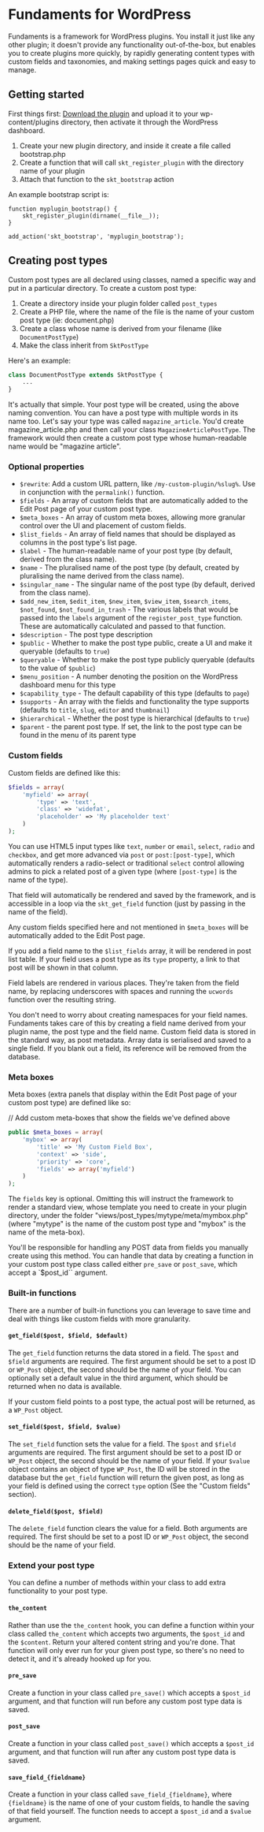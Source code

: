 # Fundaments for WordPress

Fundaments is a framework for WordPress plugins. You install it just like any other plugin; it doesn't provide any
functionality out-of-the-box, but enables you to create plugins more quickly, by rapidly generating content types with
custom fields and taxonomies, and making settings pages quick and easy to manage.

## Getting started

First things first: [Download the plugin](https://github.com/substrakt/wp-fundaments/archive/master.zip)
and upload it to your wp-content/plugins directory, then activate it through the WordPress dashboard.

1. Create your new plugin directory, and inside it create a file called bootstrap.php
2. Create a function that will call `skt_register_plugin` with the directory name of your plugin
3. Attach that function to the `skt_bootstrap` action

An example bootstrap script is:

```pip
function myplugin_bootstrap() {
	skt_register_plugin(dirname(__file__));
}

add_action('skt_bootstrap', 'myplugin_bootstrap');
```

## Creating post types

Custom post types are all declared using classes, named a specific way and put in a particular directory. To create a
custom post type:

1. Create a directory inside your plugin folder called `post_types`
2. Create a PHP file, where the name of the file is the name of your custom post type (ie: document.php)
3. Create a class whose name is derived from your filename (like `DocumentPostType`)
4. Make the class inherit from `SktPostType`

Here's an example:

```php
class DocumentPostType extends SktPostType {
	...
}
```

It's actually that simple. Your post type will be created, using the above naming convention. You can have a post type with
multiple words in its name too. Let's say your type was called `magazine_article`. You'd create magazine_article.php and then call
your class `MagazineArticlePostType`. The framework would then create a custom post type whose human-readable name would be
"magazine article".

### Optional properties

- `$rewrite`: Add a custom URL pattern, like `/my-custom-plugin/%slug%`. Use in conjunction with the `permalink()` function.
- `$fields` - An array of custom fields that are automatically added to the Edit Post page of your custom post type.
- `$meta_boxes` - An array of custom meta boxes, allowing more granular control over the UI and placement of custom fields.
- `$list_fields` - An array of field names that should be displayed as columns in the post type's list page.
- `$label` - The human-readable name of your post type (by default, derived from the class name).
- `$name` - The pluralised name of the post type (by default, created by pluralising the name derived from the class name).
- `$singular_name` - The singular name of the post type (by default, derived from the class name).
- `$add_new_item`, `$edit_item`, `$new_item`, `$view_item`, `$search_items`, `$not_found`, `$not_found_in_trash` - 
 The various labels that would be passed into the `labels` argument of the `register_post_type` function. These are automatically
 calculated and passed to that function.
- `$description` - The post type description
- `$public` - Whether to make the post type public, create a UI and make it queryable (defaults to `true`)
- `$queryable` - Whether to make the post type publicly queryable (defaults to the value of `$public`)
- `$menu_position` - A number denoting the position on the WordPress dashboard menu for this type
- `$capability_type` - The default capability of this type (defaults to `page`)
- `$supports` - An array with the fields and functionality the type supports (defaults to `title`, `slug`, `editor` and `thumbnail`)
- `$hierarchical` - Whether the post type is hierarchical (defaults to `true`)
- `$parent` - the parent post type. If set, the link to the post type can be found in the menu of its parent type

### Custom fields

Custom fields are defined like this:

```php
$fields = array(
	'myfield' => array(
		'type' => 'text',
		'class' => 'widefat',
		'placeholder' => 'My placeholder text'
	)
);
```

You can use HTML5 input types like `text`, `number` or `email`, `select`, `radio` and `checkbox`, and get more advanced via
`post` or `post:[post-type]`, which automatically renders a radio-select or traditional `select` control allowing admins to pick
a related post of a given type (where `[post-type]` is the name of the type).

That field will automatically be rendered and saved by the framework, and is accessible in a loop via the
`skt_get_field` function (just by passing in the name of the field).

Any custom fields specified here and not mentioned in `$meta_boxes` will be automatically added to the Edit Post page.

If you add a field name to the `$list_fields` array, it will be rendered in post list table. If your field uses a post type as
its `type` property, a link to that post will be shown in that column.

Field labels are rendered in various places. They're taken from the field name, by replacing underscores with spaces and running
the `ucwords` function over the resulting string.

You don't need to worry about creating namespaces for your field names. Fundaments takes care of this by creating a field name
derived from your plugin name, the post type and the field name. Custom field data is stored in the standard way, as post metadata.
Array data is serialised and saved to a single field. If you blank out a field, its reference will be removed from the database.

### Meta boxes

Meta boxes (extra panels that display within the Edit Post page of your custom post type) are defined like so:

// Add custom meta-boxes that show the fields we've defined above
```php
public $meta_boxes = array(
	'mybox' => array(
		'title' => 'My Custom Field Box',
		'context' => 'side',
		'priority' => 'core',
		'fields' => array('myfield')
	)
);
```

The `fields` key is optional. Omitting this will instruct the framework to render a standard view, whose template you need to create
in your plugin directory, under the folder "views/post_types/mytype/meta/mymbox.php" (where "mytype" is the name of the custom
post type and "mybox" is the name of the meta-box).

You'll be responsible for handling any POST data from fields you manually create using this method. You can handle that data by
creating a function in your custom post type class called either `pre_save` or `post_save`, which accept a `$post_id`` argument.

### Built-in functions

There are a number of built-in functions you can leverage to save time and deal with things like custom fields with more
granularity.

#### `get_field($post, $field, $default)`

The `get_field` function returns the data stored in a field. The `$post` and `$field` arguments are required. The first argument
should be set to a post ID or `WP_Post` object, the second should be the name of your field. You can optionally set a default
value in the third argument, which should be returned when no data is available.

If your custom field points to a post type, the actual post will be returned, as a `WP_Post` object.

#### `set_field($post, $field, $value)`

The `set_field` function sets the value for a field. The `$post` and `$field` arguments are required. The first argument
should be set to a post ID or `WP_Post` object, the second should be the name of your field. If your `$value` object contains an
object of type `WP_Post`, the ID will be stored in the database but the `get_field` function will return the given post, as long
as your field is defined using the correct `type` option (See the "Custom fields" section).

#### `delete_field($post, $field)`

The `delete_field` function clears the value for a field. Both arguments are required. The first should be set to a post ID or
`WP_Post` object, the second should be the name of your field.

### Extend your post type

You can define a number of methods within your class to add extra functionality to your post type.

#### `the_content`

Rather than use the `the_content` hook, you can define a function within your class called `the_content` which accepts two arguments,
the `$post_id` and the `$content`. Return your altered content string and you're done. That function will only ever run for your
given post type, so there's no need to detect it, and it's already hooked up for you.

#### `pre_save`

Create a function in your class called `pre_save()` which accepts a `$post_id` argument, and that function will run before any
custom post type data is saved.

#### `post_save`

Create a function in your class called `post_save()` which accepts a `$post_id` argument, and that function will run after any
custom post type data is saved.

#### `save_field_{fieldname}`

Create a function in your class called `save_field_{fieldname}`, where `{fieldname}` is the name of one of your custom fields, to
handle the saving of that field yourself. The function needs to accept a `$post_id` and a `$value` argument.